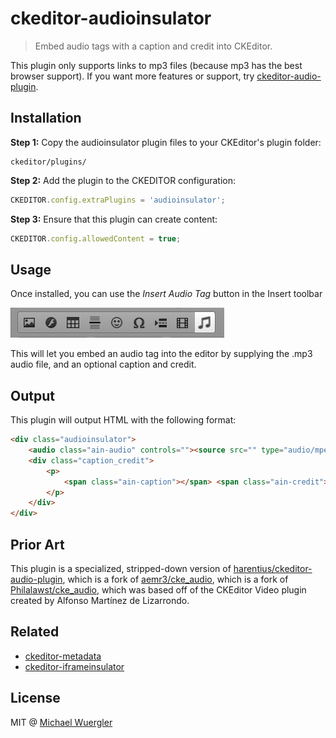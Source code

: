 # ckeditor-audioinsulator

> Embed audio tags with a caption and credit into CKEditor.

This plugin only supports links to mp3 files (because mp3 has the best browser support). If you want more features or support, try [ckeditor-audio-plugin](https://github.com/harentius/ckeditor-audio-plugin). 

## Installation

**Step 1:** Copy the audioinsulator plugin files to your CKEditor's plugin folder:
```
ckeditor/plugins/
```

**Step 2:** Add the plugin to the CKEDITOR configuration:
```js
CKEDITOR.config.extraPlugins = 'audioinsulator';
```

**Step 3:** Ensure that this plugin can create content:
```js
CKEDITOR.config.allowedContent = true;
```

## Usage

Once installed, you can use the *Insert Audio Tag* button in the Insert toolbar

![toolbar screenshot](media/screenshot-toolbar.png)

This will let you embed an audio tag into the editor by supplying the .mp3 audio file, and an optional caption and credit.

## Output

This plugin will output HTML with the following format:

```html
<div class="audioinsulator">
    <audio class="ain-audio" controls=""><source src="" type="audio/mpeg">Your browser does not support the audio element.</audio>
    <div class="caption_credit">
        <p>
            <span class="ain-caption"></span> <span class="ain-credit"></span>
        </p>
    </div>
</div>
```

## Prior Art

This plugin is a specialized, stripped-down version of [harentius/ckeditor-audio-plugin](https://github.com/harentius/ckeditor-audio-plugin), which is a fork of [aemr3/cke_audio](https://github.com/aemr3/cke_audio), which is a fork of [Philalawst/cke_audio](https://github.com/Philalawst/cke_audio), which was based off of the CKEditor Video plugin created by Alfonso Martínez de Lizarrondo.  

## Related

- [ckeditor-metadata](https://github.com/radiovisual/ckeditor-metadata)
- [ckeditor-iframeinsulator](https://github.com/radiovisual/ckeditor-iframeinsulator)

## License

MIT @ [Michael Wuergler](http://numetriclabs.com)
